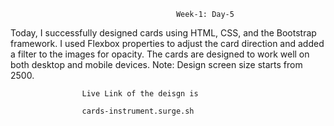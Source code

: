                                          Week-1: Day-5
                  
Today, I successfully designed cards using HTML, CSS, and the Bootstrap framework. I used Flexbox properties to adjust the card direction and added a filter to the images for opacity. The cards are designed to work well on both desktop and mobile devices. 
Note: Design screen size starts from 2500.

                    Live Link of the deisgn is 

                    cards-instrument.surge.sh